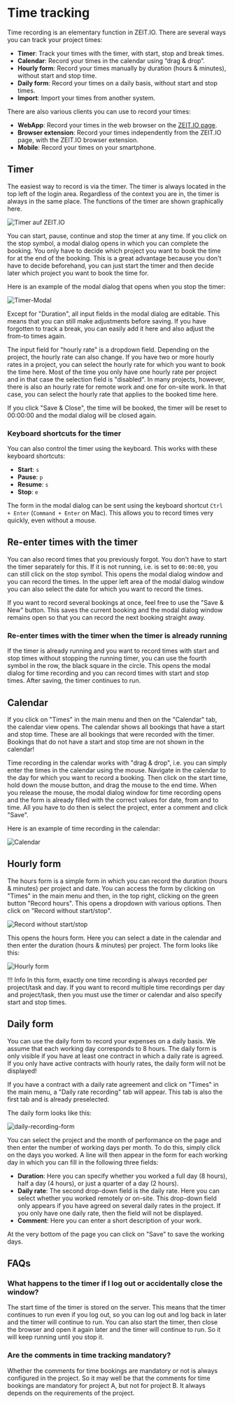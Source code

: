 # Time tracking 

Time recording is an elementary function in ZEIT.IO. There are several ways you can track your project times:

- **Timer**: Track your times with the timer, with start, stop and break times.
- **Calendar**: Record your times in the calendar using “drag & drop”.
- **Hourly form**: Record your times manually by duration (hours & minutes), without start and stop time.
- **Daily form**: Record your times on a daily basis, without start and stop times.
- **Import**: Import your times from another system.

There are also various clients you can use to record your times:

- **WebApp**: Record your times in the web browser on the [ZEIT.IO page](https://zeit.io/en/).
- **Browser extension**: Record your times independently from the ZEIT.IO page, with the ZEIT.IO browser extension.
- **Mobile**: Record your times on your smartphone.

## Timer

The easiest way to record is via the timer.
The timer is always located in the top left of the login area.
Regardless of the context you are in, the timer is always in the same place.
The functions of the timer are shown graphically here.

![Timer auf ZEIT.IO](../img/timer-functions.png)

You can start, pause, continue and stop the timer at any time.
If you click on the stop symbol, a modal dialog opens in which you can complete the booking.
You only have to decide which project you want to book the time for at the end of the booking.
This is a great advantage because you don't have to decide beforehand, you can just start the timer and then decide 
later which project you want to book the time for.

Here is an example of the modal dialog that opens when you stop the timer:

![Timer-Modal](../img/context-freelance/timer-dialog-01-en.png)

Except for "Duration", all input fields in the modal dialog are editable.
This means that you can still make adjustments before saving.
If you have forgotten to track a break, you can easily add it here and also adjust the from-to times again.

The input field for "hourly rate" is a dropdown field.
Depending on the project, the hourly rate can also change.
If you have two or more hourly rates in a project, you can select the hourly rate for which you want to book the time here.
Most of the time you only have one hourly rate per project and in that case the selection field is "disabled".
In many projects, however, there is also an hourly rate for remote work and one for on-site work.
In that case, you can select the hourly rate that applies to the booked time here.

If you click "Save & Close", the time will be booked, the timer will be reset to 00:00:00 and the modal dialog will be closed again.

### Keyboard shortcuts for the timer

You can also control the timer using the keyboard. This works with these keyboard shortcuts:

- **Start**: `s`
- **Pause**: `p`
- **Resume**: `s`
- **Stop**: `e`

The form in the modal dialog can be sent using the keyboard shortcut `Ctrl + Enter` (`Command + Enter` on Mac).
This allows you to record times very quickly, even without a mouse.

## Re-enter times with the timer 

You can also record times that you previously forgot. You don't have to start the timer separately for this.
If it is not running, i.e. is set to `00:00:00`, you can still click on the stop symbol.
This opens the modal dialog window and you can record the times. 
In the upper left area of the modal dialog window you can also select the date for which you want to record the times.

If you want to record several bookings at once, feel free to use the "Save & New" button.
This saves the current booking and the modal dialog window remains open so that you can record the next booking straight away.

### Re-enter times with the timer when the timer is already running

If the timer is already running and you want to record times with start and stop times without stopping the running timer, you can use the fourth symbol in the row, the black square in the circle.
This opens the modal dialog for time recording and you can record times with start and stop times.
After saving, the timer continues to run.

## Calendar

If you click on "Times" in the main menu and then on the "Calendar" tab, the calendar view opens.
The calendar shows all bookings that have a start and stop time.
These are all bookings that were recorded with the timer.
Bookings that do not have a start and stop time are not shown in the calendar!

Time recording in the calendar works with "drag & drop", i.e. you can simply enter the times in the calendar using the mouse.
Navigate in the calendar to the day for which you want to record a booking.
Then click on the start time, hold down the mouse button, and drag the mouse to the end time.
When you release the mouse, the modal dialog window for time recording opens and the form is already filled with the correct values for date, from and to time.
All you have to do then is select the project, enter a comment and click "Save".

Here is an example of time recording in the calendar:

![Calendar](../img/context-freelance/calendar-01-en.gif)


## Hourly form

The hours form is a simple form in which you can record the duration (hours & minutes) per project and date.
You can access the form by clicking on "Times" in the main menu and then, in the top right, clicking on the green button "Record hours".
This opens a dropdown with various options. Then click on "Record without start/stop".

![Record without start/stop](../img/context-freelance/hour-form-01-en.png)

This opens the hours form. Here you can select a date in the calendar and then enter the duration (hours & minutes) per project. 
The form looks like this:

![Hourly form](../img/context-freelance/hour-form-02-en.png)

!!! Info
    In this form, exactly one time recording is always recorded per project/task and day.
    If you want to record multiple time recordings per day and project/task, then you must
    use the timer or calendar and also specify start and stop times.

## Daily form

You can use the daily form to record your expenses on a daily basis.
We assume that each working day corresponds to 8 hours.
The daily form is only visible if you have at least one contract in which a daily rate is agreed.
If you only have active contracts with hourly rates, the daily form will not be displayed!

If you have a contract with a daily rate agreement and click on "Times" in the main menu, a "Daily rate recording" tab will appear.
This tab is also the first tab and is already preselected.

The daily form looks like this:

![daily-recording-form](../img/context-freelance/day-form-01-de.png)

You can select the project and the month of performance on the page and then enter the number of working days per month.
To do this, simply click on the days you worked.
A line will then appear in the form for each working day in which you can fill in the following three fields:

- **Duration**: Here you can specify whether you worked a full day (8 hours), half a day (4 hours),
  or just a quarter of a day (2 hours).
- **Daily rate**: The second drop-down field is the daily rate. Here you can select whether you worked remotely or on-site.
  This drop-down field only appears if you have agreed on several daily rates in the project.
  If you only have one daily rate, then the field will not be displayed.
- **Comment**: Here you can enter a short description of your work.

At the very bottom of the page you can click on "Save" to save the working days.

## FAQs

### What happens to the timer if I log out or accidentally close the window?

The start time of the timer is stored on the server.
This means that the timer continues to run even if you log out, so you can log out and log back in later and the timer will continue to run.
You can also start the timer, then close the browser and open it again later and the timer will continue to run.
So it will keep running until you stop it.

### Are the comments in time tracking mandatory?

Whether the comments for time bookings are mandatory or not is always configured in the project.
So it may well be that the comments for time bookings are mandatory for project A, but not for project B.
It always depends on the requirements of the project.
